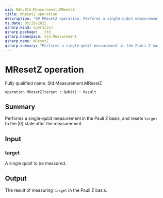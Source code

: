 ```yaml
---
uid: Qdk.Std.Measurement.MResetZ
title: MResetZ operation
description: "Q# MResetZ operation: Performs a single-qubit measurement in the Pauli Z basis, and resets `target` to the |0⟩ state after the measurement."
ms.date: 05/29/2025
qsharp.kind: operation
qsharp.package: __Std__
qsharp.namespace: Std.Measurement
qsharp.name: MResetZ
qsharp.summary: "Performs a single-qubit measurement in the Pauli Z basis, and resets `target` to the |0⟩ state after the measurement."
---
```


# MResetZ operation

Fully qualified name: Std.Measurement.MResetZ

```qsharp
operation MResetZ(target : Qubit) : Result
```

## Summary
Performs a single-qubit measurement in the Pauli Z basis,
and resets `target` to the |0⟩ state after the measurement.

## Input
### target
A single qubit to be measured.

## Output
The result of measuring `target` in the Pauli Z basis.
